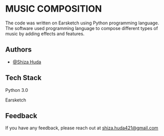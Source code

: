 
# MUSIC COMPOSITION

The code was written on Earsketch using Python programming language. The software used programming language to compose different types of music by adding effects and features.


## Authors

- [@Shiza Huda](https://www.github.com/Shiza-huda)


## Tech Stack

Python 3.0

Earsketch




## Feedback

If you have any feedback, please reach out at shiza.huda421@gmail.com



